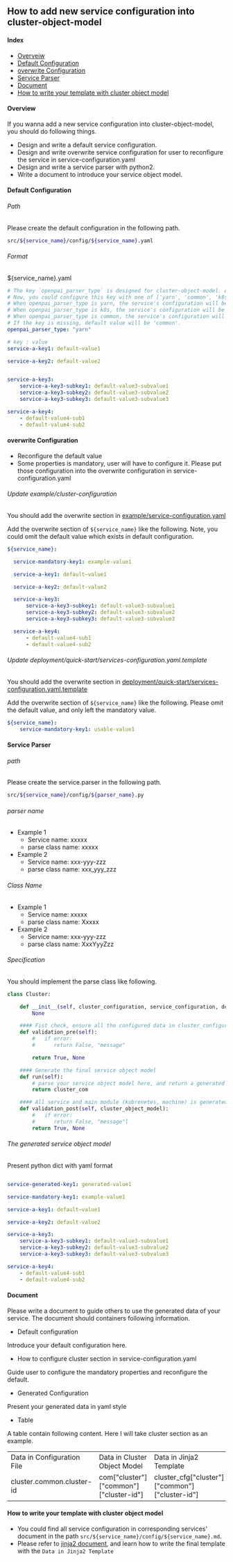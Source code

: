 ## How to add new service configuration into cluster-object-model

#### Index

- [ Overveiw ](#Over)
- [ Default Configuration ](#Default)
- [ overwrite Configuration ](#Overwrite)
- [ Service Parser ](#Service)
- [ Document ](#Document_link)
- [ How to write your template with cluster object model ](#use_link)


#### Overview <a name="Over"></a>

If you wanna add a new service configuration into cluster-object-model, you should do following things.

- Design and write a default service configuration.
- Design and write overwrite service configuration for user to reconfigure the service in service-configuration.yaml
- Design and write a service parser with python2.
- Write a document to introduce your service object model.


#### Default Configuration <a name="Default"></a>

###### Path

Please create the default configuration in the following path.

```bash
src/${service_name}/config/${service_name}.yaml
```


###### Format

${service_name}.yaml
```yaml
# The key `openpai_parser_type` is designed for cluster-object-model. And don't use it in other place.
# Now, you could configure this key with one of ['yarn', 'common', 'k8s'].
# When openpai_parser_type is yarn, the service's configuration will be generated if the cluster-type is yarn.
# When openpai_parser_type is k8s, the service's configuration will be generated if the cluster-type is k8s.
# When openpai_parser_type is common, the service's configuration will be generated in both of the cluster-type.
# If the key is missing, default value will be 'common'.
openpai_parser_type: "yarn"

# key : value
service-a-key1: default—value1

service-a-key2: default-value2


service-a-key3:
    service-a-key3-subkey1: default-value3-subvalue1
    service-a-key3-subkey2: default-value3-subvalue2
    service-a-key3-subkey3: default-value3-subvalue3

service-a-key4:
    - default-value4-sub1
    - default-value4-sub2

```

#### overwrite Configuration <a name="Overwrite"></a>

- Reconfigure the default value
- Some properties is mandatory, user will have to configure it. Please put those configuration into the overwrite configuration in service-configuration.yaml

###### Update example/cluster-configuration

You should add the overwrite section in [example/service-configuration.yaml](../../../examples/cluster-configuration/services-configuration.yaml)

Add the overwrite section of ```${service_name}``` like the following. Note, you could omit the default value which exists in default configuration.

```yaml
${service_name}:

  service-mandatory-key1: example-value1

  service-a-key1: default—value1

  service-a-key2: default-value2

  service-a-key3:
      service-a-key3-subkey1: default-value3-subvalue1
      service-a-key3-subkey2: default-value3-subvalue2
      service-a-key3-subkey3: default-value3-subvalue3

  service-a-key4:
      - default-value4-sub1
      - default-value4-sub2

```

###### Update deployment/quick-start/services-configuration.yaml.template

You should add the overwrite section in [deployment/quick-start/services-configuration.yaml.template](../../../deployment/quick-start/services-configuration.yaml.template)

Add the overwrite section of ```${service_name}``` like the following. Please omit the default value, and only left the mandatory value.

```yaml
${service_name}:
    service-mandatory-key1: usable-value1

```

#### Service Parser <a name="Service"></a>

###### path

Please create the service.parser in the following path.

```bash
src/${service_name}/config/${parser_name}.py
```

###### parser name

- Example 1
    - Service name: xxxxx
    - parse class name: xxxxx
- Example 2
    - Service name: xxx-yyy-zzz
    - parse class name: xxx_yyy_zzz


###### Class Name

- Example 1
    - Service name: xxxxx
    - parse class name: Xxxxx
- Example 2
    - Service name: xxx-yyy-zzz
    - parse class name: XxxYyyZzz


###### Specification

You should implement the parse class like following.

```python
class Cluster:

    def __init__(self, cluster_configuration, service_configuration, default_service_configuration):
        None

    #### Fist check, ensure all the configured data in cluster_configuration, service_configuration, default_service_configuration is right. And nothing is miss.
    def validation_pre(self):
        #   if error:
        #      return False, "message"

        return True, None

    #### Generate the final service object model
    def run(self):
        # parse your service object model here, and return a generated dictionary
        return cluster_com

    #### All service and main module (kubrenetes, machine) is generated. And in this check steps, you could refer to the service object model which you will used in your own service, and check its existence and correctness.
    def validation_post(self, cluster_object_model):
        #   if error:
        #      return False, "message"l
        return True, None
```

###### The generated service object model

Present python dict with yaml format

```yaml

service-generated-key1: generated-value1

service-mandatory-key1: example-value1

service-a-key1: default—value1

service-a-key2: default-value2

service-a-key3:
    service-a-key3-subkey1: default-value3-subvalue1
    service-a-key3-subkey2: default-value3-subvalue2
    service-a-key3-subkey3: default-value3-subvalue3

service-a-key4:
    - default-value4-sub1
    - default-value4-sub2

```

#### Document <a name="#Document_link"></a>

Please write a document to guide others to use the generated data of your service. The document should containers following information.

- Default configuration

Introduce your default configuration here.

- How to configure cluster section in service-configuration.yaml

Guide user to configure the mandatory properties and reconfigure the default.

- Generated Configuration

Present your generated data in yaml style

- Table

A table contain following content. Here I will take cluster section as an example.

<table>
<tr>
    <td>Data in Configuration File</td>
    <td>Data in Cluster Object Model</td>
    <td>Data in Jinja2 Template</td>
    <td>Data type</td>
</tr>
<tr>
    <td>cluster.common.cluster-id</td>
    <td>com["cluster"]["common"]["cluster-id"]</td>
    <td>cluster_cfg["cluster"]["common"]["cluster-id"]</td>
    <td>string</td>
</tr>
</table>

#### How to write your template with cluster object model <a name="#use_link"></a>


- You could find all service configuration in corresponding services' document in the path ```src/${service_name}/config/${service_name}.md```.
- Please refer to [jinja2 document](http://jinja.pocoo.org/docs/2.10/), and learn how to write the final template with the  ```Data in Jinja2 Template```